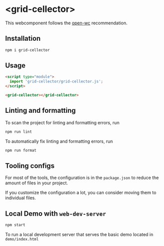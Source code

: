 # \<grid-cellector>

This webcomponent follows the [open-wc](https://github.com/open-wc/open-wc) recommendation.

## Installation

```bash
npm i grid-cellector
```

## Usage

```html
<script type="module">
  import 'grid-cellector/grid-cellector.js';
</script>

<grid-cellector></grid-cellector>
```

## Linting and formatting

To scan the project for linting and formatting errors, run

```bash
npm run lint
```

To automatically fix linting and formatting errors, run

```bash
npm run format
```


## Tooling configs

For most of the tools, the configuration is in the `package.json` to reduce the amount of files in your project.

If you customize the configuration a lot, you can consider moving them to individual files.

## Local Demo with `web-dev-server`

```bash
npm start
```

To run a local development server that serves the basic demo located in `demo/index.html`
